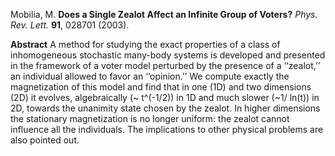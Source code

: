 Mobilia, M. **Does a Single Zealot Affect an Infinite Group of Voters?** _Phys. Rev. Lett._ **91**, 028701 (2003).

**Abstract**
A method for studying the exact properties of a class of inhomogeneous stochastic many-body systems is developed and presented in the framework of a voter model perturbed by the presence of a ‘‘zealot,’’ an individual allowed to favor an ‘‘opinion.’’ We compute exactly the magnetization of this model and find that in one (1D) and two dimensions (2D) it evolves, algebraically (~ t^(-1/2)) in 1D and much slower (~1/ ln(t)) in 2D, towards the unanimity state chosen by the zealot. In higher dimensions the stationary magnetization is no longer uniform: the zealot cannot influence all the individuals. The implications to other physical problems are also pointed out.